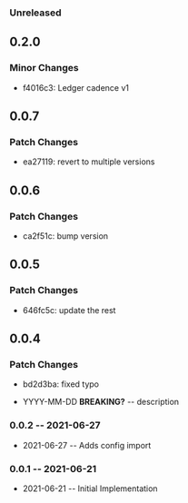 ### Unreleased

## 0.2.0

### Minor Changes

- f4016c3: Ledger cadence v1

## 0.0.7

### Patch Changes

- ea27119: revert to multiple versions

## 0.0.6

### Patch Changes

- ca2f51c: bump version

## 0.0.5

### Patch Changes

- 646fc5c: update the rest

## 0.0.4

### Patch Changes

- bd2d3ba: fixed typo

- YYYY-MM-DD **BREAKING?** -- description

### 0.0.2 -- 2021-06-27

- 2021-06-27 -- Adds config import

### 0.0.1 -- 2021-06-21

- 2021-06-21 -- Initial Implementation
